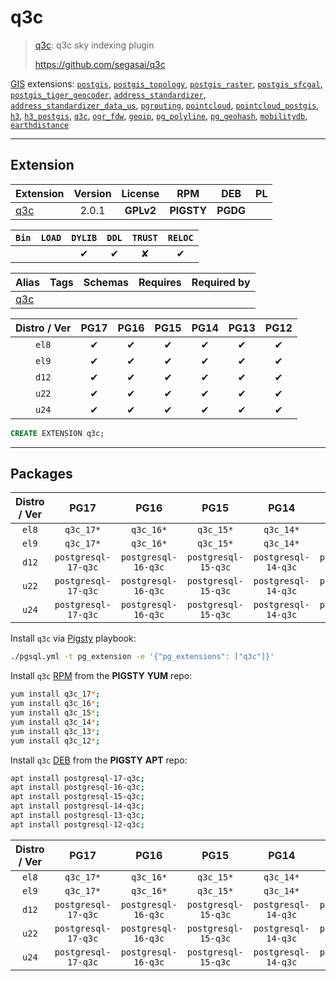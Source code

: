# q3c


> [q3c](https://github.com/segasai/q3c): q3c sky indexing plugin
>
> https://github.com/segasai/q3c





[GIS](/gis) extensions: [`postgis`](/postgis), [`postgis_topology`](/postgis_topology), [`postgis_raster`](/postgis_raster), [`postgis_sfcgal`](/postgis_sfcgal), [`postgis_tiger_geocoder`](/postgis_tiger_geocoder), [`address_standardizer`](/address_standardizer), [`address_standardizer_data_us`](/address_standardizer_data_us), [`pgrouting`](/pgrouting), [`pointcloud`](/pointcloud), [`pointcloud_postgis`](/pointcloud_postgis), [`h3`](/h3), [`h3_postgis`](/h3_postgis), [`q3c`](/q3c), [`ogr_fdw`](/ogr_fdw), [`geoip`](/geoip), [`pg_polyline`](/pg_polyline), [`pg_geohash`](/pg_geohash), [`mobilitydb`](/mobilitydb), [`earthdistance`](/earthdistance)


-------
## Extension


| Extension | Version | License | RPM | DEB | PL |
|-----------|:-------:|:-------:|:---:|:---:|:--:|
| [q3c](https://github.com/segasai/q3c) | 2.0.1 | **<span class="tcwarn">GPLv2</span>** | **<span class="tcwarn">PIGSTY</span>** | **<span class="tccyan">PGDG</span>** |  |



| `Bin` | `LOAD` | `DYLIB` | `DDL` | `TRUST` | `RELOC` |
|:-----:|:------:|:-------:|:-----:|:-------:|:-------:|
|  |  | <span class="tcblue">✔</span> | <span class="tcblue">✔</span> | <span class="tcwarn">✘</span> | <span class="tcblue">✔</span> |



| Alias | Tags | Schemas | Requires | Required by |
|-------|------|---------|----------|-------------|
| [q3c](/q3c) |  |  |  |  |



| Distro / Ver | PG17 | PG16 | PG15 | PG14 | PG13 | PG12 |
|:------------:|:----:|:----:|:----:|:----:|:----:|:----:|
| `el8` | <span class="tcblue">✔</span> | <span class="tcblue">✔</span> | <span class="tcblue">✔</span> | <span class="tcblue">✔</span> | <span class="tcblue">✔</span> | <span class="tcblue">✔</span> |
| `el9` | <span class="tcblue">✔</span> | <span class="tcblue">✔</span> | <span class="tcblue">✔</span> | <span class="tcblue">✔</span> | <span class="tcblue">✔</span> | <span class="tcblue">✔</span> |
| `d12` | <span class="tcblue">✔</span> | <span class="tcblue">✔</span> | <span class="tcblue">✔</span> | <span class="tcblue">✔</span> | <span class="tcblue">✔</span> | <span class="tcblue">✔</span> |
| `u22` | <span class="tcblue">✔</span> | <span class="tcblue">✔</span> | <span class="tcblue">✔</span> | <span class="tcblue">✔</span> | <span class="tcblue">✔</span> | <span class="tcblue">✔</span> |
| `u24` | <span class="tcblue">✔</span> | <span class="tcblue">✔</span> | <span class="tcblue">✔</span> | <span class="tcblue">✔</span> | <span class="tcblue">✔</span> | <span class="tcblue">✔</span> |





```sql
CREATE EXTENSION q3c;
```

-----------


## Packages


| Distro / Ver | PG17 | PG16 | PG15 | PG14 | PG13 | PG12 |
|:------------:|:----:|:----:|:----:|:----:|:----:|:----:|
| `el8` | `q3c_17*` | `q3c_16*` | `q3c_15*` | `q3c_14*` | `q3c_13*` | `q3c_12*` |
| `el9` | `q3c_17*` | `q3c_16*` | `q3c_15*` | `q3c_14*` | `q3c_13*` | `q3c_12*` |
| `d12` | `postgresql-17-q3c` | `postgresql-16-q3c` | `postgresql-15-q3c` | `postgresql-14-q3c` | `postgresql-13-q3c` | `postgresql-12-q3c` |
| `u22` | `postgresql-17-q3c` | `postgresql-16-q3c` | `postgresql-15-q3c` | `postgresql-14-q3c` | `postgresql-13-q3c` | `postgresql-12-q3c` |
| `u24` | `postgresql-17-q3c` | `postgresql-16-q3c` | `postgresql-15-q3c` | `postgresql-14-q3c` | `postgresql-13-q3c` | `postgresql-12-q3c` |



Install `q3c` via [Pigsty](https://pigsty.io/docs/pgext/usage/install/) playbook:

```bash
./pgsql.yml -t pg_extension -e '{"pg_extensions": ["q3c"]}'
```


Install `q3c` [RPM](/rpm) from the **<span class="tcwarn">PIGSTY</span>** **YUM** repo:

```bash
yum install q3c_17*;
yum install q3c_16*;
yum install q3c_15*;
yum install q3c_14*;
yum install q3c_13*;
yum install q3c_12*;
```


Install `q3c` [DEB](/deb) from the **<span class="tcwarn">PIGSTY</span>** **APT** repo:

```bash
apt install postgresql-17-q3c;
apt install postgresql-16-q3c;
apt install postgresql-15-q3c;
apt install postgresql-14-q3c;
apt install postgresql-13-q3c;
apt install postgresql-12-q3c;
```




| Distro / Ver | PG17 | PG16 | PG15 | PG14 | PG13 | PG12 |
|:------------:|:----:|:----:|:----:|:----:|:----:|:----:|
| `el8` | `q3c_17*` | `q3c_16*` | `q3c_15*` | `q3c_14*` | `q3c_13*` | `q3c_12*` |
| `el9` | `q3c_17*` | `q3c_16*` | `q3c_15*` | `q3c_14*` | `q3c_13*` | `q3c_12*` |
| `d12` | `postgresql-17-q3c` | `postgresql-16-q3c` | `postgresql-15-q3c` | `postgresql-14-q3c` | `postgresql-13-q3c` | `postgresql-12-q3c` |
| `u22` | `postgresql-17-q3c` | `postgresql-16-q3c` | `postgresql-15-q3c` | `postgresql-14-q3c` | `postgresql-13-q3c` | `postgresql-12-q3c` |
| `u24` | `postgresql-17-q3c` | `postgresql-16-q3c` | `postgresql-15-q3c` | `postgresql-14-q3c` | `postgresql-13-q3c` | `postgresql-12-q3c` |





